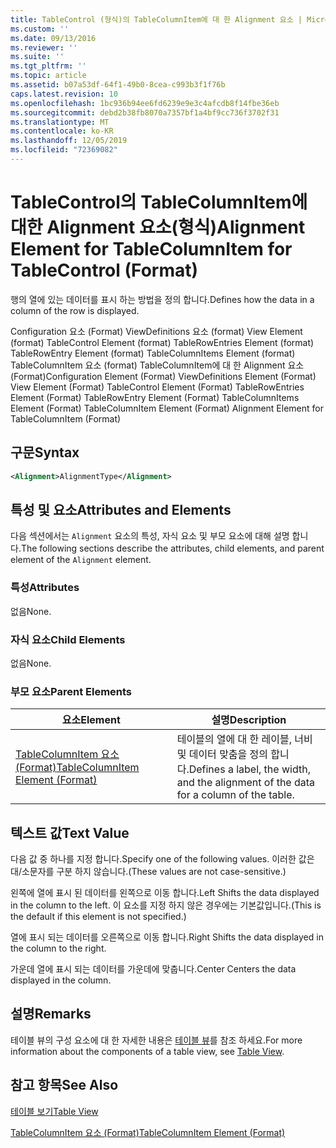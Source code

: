 ```yaml
---
title: TableControl (형식)의 TableColumnItem에 대 한 Alignment 요소 | Microsoft Docs
ms.custom: ''
ms.date: 09/13/2016
ms.reviewer: ''
ms.suite: ''
ms.tgt_pltfrm: ''
ms.topic: article
ms.assetid: b07a53df-64f1-49b0-8cea-c993b3f1f76b
caps.latest.revision: 10
ms.openlocfilehash: 1bc936b94ee6fd6239e9e3c4afcdb8f14fbe36eb
ms.sourcegitcommit: debd2b38fb8070a7357bf1a4bf9cc736f3702f31
ms.translationtype: MT
ms.contentlocale: ko-KR
ms.lasthandoff: 12/05/2019
ms.locfileid: "72369082"
---
```

# <a name="alignment-element-for-tablecolumnitem-for-tablecontrol-format"></a><span data-ttu-id="9f68b-102">TableControl의 TableColumnItem에 대한 Alignment 요소(형식)</span><span class="sxs-lookup"><span data-stu-id="9f68b-102">Alignment Element for TableColumnItem for TableControl (Format)</span></span>

<span data-ttu-id="9f68b-103">행의 열에 있는 데이터를 표시 하는 방법을 정의 합니다.</span><span class="sxs-lookup"><span data-stu-id="9f68b-103">Defines how the data in a column of the row is displayed.</span></span>

<span data-ttu-id="9f68b-104">Configuration 요소 (Format) ViewDefinitions 요소 (format) View Element (format) TableControl Element (format) TableRowEntries Element (format) TableRowEntry Element (format) TableColumnItems Element (format) TableColumnItem 요소 (format) TableColumnItem에 대 한 Alignment 요소 (Format)</span><span class="sxs-lookup"><span data-stu-id="9f68b-104">Configuration Element (Format) ViewDefinitions Element (Format) View Element (Format) TableControl Element (Format) TableRowEntries Element (Format) TableRowEntry Element (Format) TableColumnItems Element (Format) TableColumnItem Element (Format) Alignment Element for TableColumnItem (Format)</span></span>

## <a name="syntax"></a><span data-ttu-id="9f68b-105">구문</span><span class="sxs-lookup"><span data-stu-id="9f68b-105">Syntax</span></span>

```xml
<Alignment>AlignmentType</Alignment>
```

## <a name="attributes-and-elements"></a><span data-ttu-id="9f68b-106">특성 및 요소</span><span class="sxs-lookup"><span data-stu-id="9f68b-106">Attributes and Elements</span></span>

<span data-ttu-id="9f68b-107">다음 섹션에서는 `Alignment` 요소의 특성, 자식 요소 및 부모 요소에 대해 설명 합니다.</span><span class="sxs-lookup"><span data-stu-id="9f68b-107">The following sections describe the attributes, child elements, and parent element of the `Alignment` element.</span></span>

### <a name="attributes"></a><span data-ttu-id="9f68b-108">특성</span><span class="sxs-lookup"><span data-stu-id="9f68b-108">Attributes</span></span>

<span data-ttu-id="9f68b-109">없음</span><span class="sxs-lookup"><span data-stu-id="9f68b-109">None.</span></span>

### <a name="child-elements"></a><span data-ttu-id="9f68b-110">자식 요소</span><span class="sxs-lookup"><span data-stu-id="9f68b-110">Child Elements</span></span>

<span data-ttu-id="9f68b-111">없음</span><span class="sxs-lookup"><span data-stu-id="9f68b-111">None.</span></span>

### <a name="parent-elements"></a><span data-ttu-id="9f68b-112">부모 요소</span><span class="sxs-lookup"><span data-stu-id="9f68b-112">Parent Elements</span></span>

|<span data-ttu-id="9f68b-113">요소</span><span class="sxs-lookup"><span data-stu-id="9f68b-113">Element</span></span>|<span data-ttu-id="9f68b-114">설명</span><span class="sxs-lookup"><span data-stu-id="9f68b-114">Description</span></span>|
|-------------|-----------------|
|[<span data-ttu-id="9f68b-115">TableColumnItem 요소 (Format)</span><span class="sxs-lookup"><span data-stu-id="9f68b-115">TableColumnItem Element (Format)</span></span>](./tablecolumnitem-element-for-tablecolumnitems-for-tablecontrol-format.md)|<span data-ttu-id="9f68b-116">테이블의 열에 대 한 레이블, 너비 및 데이터 맞춤을 정의 합니다.</span><span class="sxs-lookup"><span data-stu-id="9f68b-116">Defines a label, the width, and the alignment of the data for a column of the table.</span></span>|

## <a name="text-value"></a><span data-ttu-id="9f68b-117">텍스트 값</span><span class="sxs-lookup"><span data-stu-id="9f68b-117">Text Value</span></span>

<span data-ttu-id="9f68b-118">다음 값 중 하나를 지정 합니다.</span><span class="sxs-lookup"><span data-stu-id="9f68b-118">Specify one of the following values.</span></span> <span data-ttu-id="9f68b-119">이러한 값은 대/소문자를 구분 하지 않습니다.</span><span class="sxs-lookup"><span data-stu-id="9f68b-119">(These values are not case-sensitive.)</span></span>

<span data-ttu-id="9f68b-120">왼쪽에 열에 표시 된 데이터를 왼쪽으로 이동 합니다.</span><span class="sxs-lookup"><span data-stu-id="9f68b-120">Left Shifts the data displayed in the column to the left.</span></span> <span data-ttu-id="9f68b-121">이 요소를 지정 하지 않은 경우에는 기본값입니다.</span><span class="sxs-lookup"><span data-stu-id="9f68b-121">(This is the default if this element is not specified.)</span></span>

<span data-ttu-id="9f68b-122">열에 표시 되는 데이터를 오른쪽으로 이동 합니다.</span><span class="sxs-lookup"><span data-stu-id="9f68b-122">Right Shifts the data displayed in the column to the right.</span></span>

<span data-ttu-id="9f68b-123">가운데 열에 표시 되는 데이터를 가운데에 맞춥니다.</span><span class="sxs-lookup"><span data-stu-id="9f68b-123">Center Centers the data displayed in the column.</span></span>

## <a name="remarks"></a><span data-ttu-id="9f68b-124">설명</span><span class="sxs-lookup"><span data-stu-id="9f68b-124">Remarks</span></span>

<span data-ttu-id="9f68b-125">테이블 뷰의 구성 요소에 대 한 자세한 내용은 [테이블 뷰](./creating-a-table-view.md)를 참조 하세요.</span><span class="sxs-lookup"><span data-stu-id="9f68b-125">For more information about the components of a table view, see [Table View](./creating-a-table-view.md).</span></span>

## <a name="see-also"></a><span data-ttu-id="9f68b-126">참고 항목</span><span class="sxs-lookup"><span data-stu-id="9f68b-126">See Also</span></span>

[<span data-ttu-id="9f68b-127">테이블 보기</span><span class="sxs-lookup"><span data-stu-id="9f68b-127">Table View</span></span>](./creating-a-table-view.md)

[<span data-ttu-id="9f68b-128">TableColumnItem 요소 (Format)</span><span class="sxs-lookup"><span data-stu-id="9f68b-128">TableColumnItem Element (Format)</span></span>](./tablecolumnitem-element-for-tablecolumnitems-for-tablecontrol-format.md)
